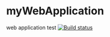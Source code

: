 # myWebApplication
web application test
[![Build status](https://dev.azure.com/v-xingyz/v-xingyz/_apis/build/status/v-xingyz-ASP.NET%20Core-CI)](https://dev.azure.com/v-xingyz/v-xingyz/_build/latest?definitionId=-1)
